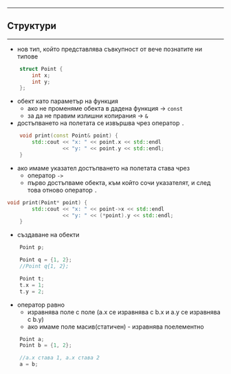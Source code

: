 ***
## Структури
***  
 
- нов тип, който представлява съвкупност от вече познатите ни типове
```cpp
    struct Point {
        int x;
        int y;
    };
```

- обект като параметър на функция
    - ако не променяме обекта в дадена функция -> `const` 
    - за да не правим излишни копирания -> `&`
- достъпването на полетата се извършва чрез оператор `.`
```cpp
    void print(const Point& point) {
        std::cout << "x: " << point.x << std::endl
                  << "y: " << point.y << std::endl;
    }
```

- ако имаме указател достъпването на полетата става чрез 
    - оператор `->`
    - първо достъпваме обекта, към който сочи указателят, и след това отново оператор `.` 
```cpp
void print(Point* point) {
        std::cout << "x: " << point->x << std::endl
                  << "y: " << (*point).y << std::endl;
    }
```

- създаване на обекти
```cpp
    Point p;

    Point q = {1, 2};
    //Point q{1, 2};

    Point t;
    t.x = 1;
    t.y = 2;
```

- оператор равно 
    - изравнява поле с поле (a.x се изравнява с b.x и a.y  се изравнява с b.y) 
    - ако имаме поле масив(статичен) - изравнява поелементно
```cpp
    Point a;
    Point b = {1, 2};

    //a.x става 1, a.x става 2
    a = b;
```